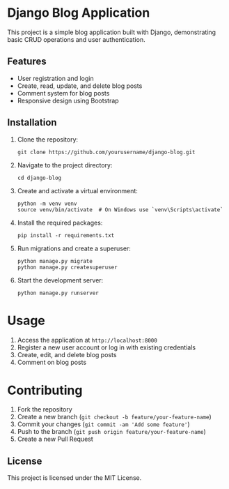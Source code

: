 
# Django Blog Application

This project is a simple blog application built with Django, demonstrating basic CRUD operations and user authentication.

## Features

- User registration and login
- Create, read, update, and delete blog posts
- Comment system for blog posts
- Responsive design using Bootstrap

## Installation

1. Clone the repository:
   ```
   git clone https://github.com/yourusername/django-blog.git
   ```

2. Navigate to the project directory:
   ```
   cd django-blog
   ```

3. Create and activate a virtual environment:
   ```
   python -m venv venv
   source venv/bin/activate  # On Windows use `venv\Scripts\activate`
   ```

4. Install the required packages:
   ```
   pip install -r requirements.txt
   ```

5. Run migrations and create a superuser:
   ```
   python manage.py migrate
   python manage.py createsuperuser
   ```

6. Start the development server:
   ```
   python manage.py runserver
   ```

# Usage

1. Access the application at `http://localhost:8000`
2. Register a new user account or log in with existing credentials
3. Create, edit, and delete blog posts
4. Comment on blog posts

# Contributing

1. Fork the repository
2. Create a new branch (`git checkout -b feature/your-feature-name`)
3. Commit your changes (`git commit -am 'Add some feature'`)
4. Push to the branch (`git push origin feature/your-feature-name`)
5. Create a new Pull Request

## License

This project is licensed under the MIT License.
```
